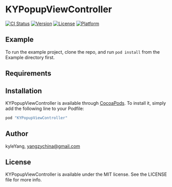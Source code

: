 # KYPopupViewController

[![CI Status](http://img.shields.io/travis/kyleYang/KYPopupViewController.svg?style=flat)](https://travis-ci.org/kyleYang/KYPopupViewController)
[![Version](https://img.shields.io/cocoapods/v/KYPopupViewController.svg?style=flat)](http://cocoapods.org/pods/KYPopupViewController)
[![License](https://img.shields.io/cocoapods/l/KYPopupViewController.svg?style=flat)](http://cocoapods.org/pods/KYPopupViewController)
[![Platform](https://img.shields.io/cocoapods/p/KYPopupViewController.svg?style=flat)](http://cocoapods.org/pods/KYPopupViewController)

## Example

To run the example project, clone the repo, and run `pod install` from the Example directory first.

## Requirements

## Installation

KYPopupViewController is available through [CocoaPods](http://cocoapods.org). To install
it, simply add the following line to your Podfile:

```ruby
pod "KYPopupViewController"
```

## Author

kyleYang, yangzychina@gmail.com

## License

KYPopupViewController is available under the MIT license. See the LICENSE file for more info.
